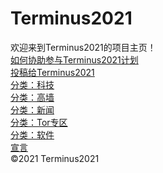 # Terminus2021
欢迎来到Terminus2021的项目主页！<br>
<a href="https://terminus2021.github.io/tougao.md">如何协助参与Terminus2021计划</a><br>
<a href="https://github.com/Terminus2021/terminus2021.github.io/new/main">投稿给Terminus2021</a><br>
<a href="https://terminus2021.github.io/tech">分类：科技</a><br>
<a href="https://terminus2021.github.io/greatwall">分类：高墙</a><br>
<a href="https://terminus2021.github.io/news">分类：新闻</a><br>
<a href="https://terminus2021.github.io/tor">分类：Tor专区</a><br>
<a href="https://terminus2021.github.io/softwares">分类：软件</a><br>
<a href="https://terminus2021.github.io/manifest">宣言</a><br>
©2021 Terminus2021
